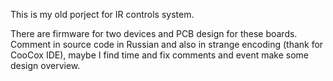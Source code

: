 This is my old porject for IR controls system.

There are firmware for two devices and PCB design for these boards.
Comment in source code in Russian and also in strange encoding (thank for CooCox IDE), maybe I find time and fix comments and event make some design overview.
